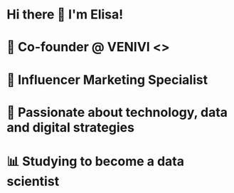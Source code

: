 # Hi there 👋 I'm Elisa!
# 💼 Co-founder @ VENIVI <>
# 👯 Influencer Marketing Specialist
# 🚀 Passionate about technology, data and digital strategies
# 📊 Studying to become a data scientist

<!--
**elisabavaresco/elisabavaresco** is a ✨ _special_ ✨ repository because its `README.md` (this file) appears on your GitHub profile.

Here are some ideas to get you started:

- 🔭 I’m currently working on ...
- 🌱 I’m currently learning ...
- 👯 I’m looking to collaborate on ...
- 🤔 I’m looking for help with ...
- 💬 Ask me about ...
- 📫 How to reach me: ...
- 😄 Pronouns: ...
- ⚡ Fun fact: ...
-->
